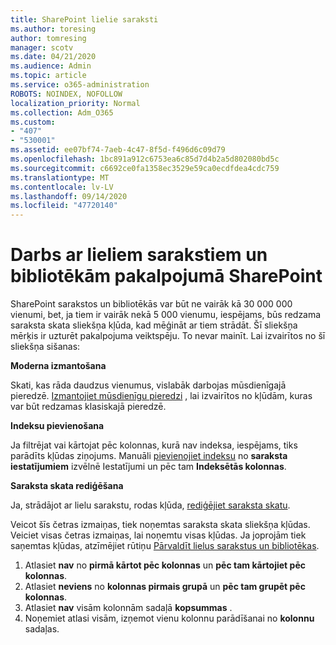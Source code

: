 ```yaml
---
title: SharePoint lielie saraksti
ms.author: toresing
author: tomresing
manager: scotv
ms.date: 04/21/2020
ms.audience: Admin
ms.topic: article
ms.service: o365-administration
ROBOTS: NOINDEX, NOFOLLOW
localization_priority: Normal
ms.collection: Adm_O365
ms.custom:
- "407"
- "530001"
ms.assetid: ee07bf74-7aeb-4c47-8f5d-f496d6c09d79
ms.openlocfilehash: 1bc891a912c6753ea6c85d7d4b2a5d802080bd5c
ms.sourcegitcommit: c6692ce0fa1358ec3529e59ca0ecdfdea4cdc759
ms.translationtype: MT
ms.contentlocale: lv-LV
ms.lasthandoff: 09/14/2020
ms.locfileid: "47720140"
---
```

# <a name="work-with-large-lists-and-libraries-in-sharepoint"></a>Darbs ar lieliem sarakstiem un bibliotēkām pakalpojumā SharePoint

SharePoint sarakstos un bibliotēkās var būt ne vairāk kā 30 000 000 vienumi, bet, ja tiem ir vairāk nekā 5 000 vienumu, iespējams, būs redzama saraksta skata sliekšņa kļūda, kad mēģināt ar tiem strādāt. Šī sliekšņa mērķis ir uzturēt pakalpojuma veiktspēju. To nevar mainīt. Lai izvairītos no šī sliekšņa sišanas:

**Moderna izmantošana**

Skati, kas rāda daudzus vienumus, vislabāk darbojas mūsdienīgajā pieredzē. [Izmantojiet mūsdienīgu pieredzi](https://support.office.com/article/66dac24b-4177-4775-bf50-3d267318caa9) , lai izvairītos no kļūdām, kuras var būt redzamas klasiskajā pieredzē.

**Indeksu pievienošana**

Ja filtrējat vai kārtojat pēc kolonnas, kurā nav indeksa, iespējams, tiks parādīts kļūdas ziņojums. Manuāli [pievienojiet indeksu](https://support.office.com/article/f3f00554-b7dc-44d1-a2ed-d477eac463b0) no **saraksta iestatījumiem** izvēlnē Iestatījumi un pēc tam **Indeksētās kolonnas**.

**Saraksta skata rediģēšana**

Ja, strādājot ar lielu sarakstu, rodas kļūda, [rediģējiet saraksta skatu](https://support.office.com/article/15916903-e79a-423f-b4e2-02d37e1ff372).

Veicot šīs četras izmaiņas, tiek noņemtas saraksta skata sliekšņa kļūdas. Veiciet visas četras izmaiņas, lai noņemtu visas kļūdas. Ja joprojām tiek saņemtas kļūdas, atzīmējiet rūtiņu [Pārvaldīt lielus sarakstus un bibliotēkas](https://support.office.com/article/B8588DAE-9387-48C2-9248-C24122F07C59).

1. Atlasiet **nav** no **pirmā kārtot pēc kolonnas** un **pēc tam kārtojiet pēc kolonnas**.
2. Atlasiet **neviens** no **kolonnas pirmais grupā** un **pēc tam grupēt pēc kolonnas**.
3. Atlasiet **nav** visām kolonnām sadaļā **kopsummas** .
4. Noņemiet atlasi visām, izņemot vienu kolonnu parādīšanai no **kolonnu** sadaļas.


